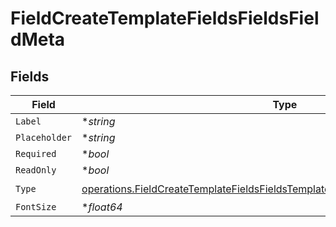 # FieldCreateTemplateFieldsFieldsFieldMeta


## Fields

| Field                                                                                                                                                                              | Type                                                                                                                                                                               | Required                                                                                                                                                                           | Description                                                                                                                                                                        |
| ---------------------------------------------------------------------------------------------------------------------------------------------------------------------------------- | ---------------------------------------------------------------------------------------------------------------------------------------------------------------------------------- | ---------------------------------------------------------------------------------------------------------------------------------------------------------------------------------- | ---------------------------------------------------------------------------------------------------------------------------------------------------------------------------------- |
| `Label`                                                                                                                                                                            | **string*                                                                                                                                                                          | :heavy_minus_sign:                                                                                                                                                                 | N/A                                                                                                                                                                                |
| `Placeholder`                                                                                                                                                                      | **string*                                                                                                                                                                          | :heavy_minus_sign:                                                                                                                                                                 | N/A                                                                                                                                                                                |
| `Required`                                                                                                                                                                         | **bool*                                                                                                                                                                            | :heavy_minus_sign:                                                                                                                                                                 | N/A                                                                                                                                                                                |
| `ReadOnly`                                                                                                                                                                         | **bool*                                                                                                                                                                            | :heavy_minus_sign:                                                                                                                                                                 | N/A                                                                                                                                                                                |
| `Type`                                                                                                                                                                             | [operations.FieldCreateTemplateFieldsFieldsTemplatesFieldsRequestRequestBodyType](../../models/operations/fieldcreatetemplatefieldsfieldstemplatesfieldsrequestrequestbodytype.md) | :heavy_check_mark:                                                                                                                                                                 | N/A                                                                                                                                                                                |
| `FontSize`                                                                                                                                                                         | **float64*                                                                                                                                                                         | :heavy_minus_sign:                                                                                                                                                                 | N/A                                                                                                                                                                                |